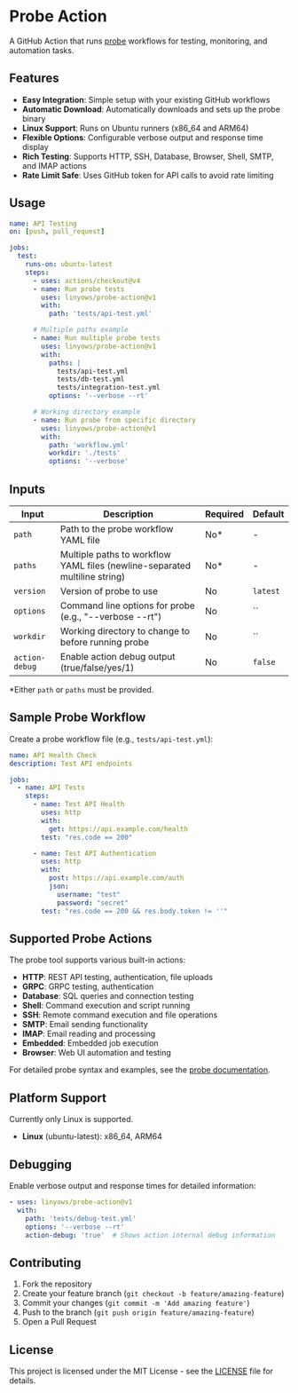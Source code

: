 Probe Action
==

A GitHub Action that runs [probe](https://github.com/linyows/probe) workflows for testing, monitoring, and automation tasks.

Features
--

- **Easy Integration**: Simple setup with your existing GitHub workflows
- **Automatic Download**: Automatically downloads and sets up the probe binary
- **Linux Support**: Runs on Ubuntu runners (x86_64 and ARM64)
- **Flexible Options**: Configurable verbose output and response time display
- **Rich Testing**: Supports HTTP, SSH, Database, Browser, Shell, SMTP, and IMAP actions
- **Rate Limit Safe**: Uses GitHub token for API calls to avoid rate limiting

Usage
--


```yaml
name: API Testing
on: [push, pull_request]

jobs:
  test:
    runs-on: ubuntu-latest
    steps:
      - uses: actions/checkout@v4
      - name: Run probe tests
        uses: linyows/probe-action@v1
        with:
          path: 'tests/api-test.yml'

      # Multiple paths example
      - name: Run multiple probe tests
        uses: linyows/probe-action@v1
        with:
          paths: |
            tests/api-test.yml
            tests/db-test.yml
            tests/integration-test.yml
          options: '--verbose --rt'

      # Working directory example
      - name: Run probe from specific directory
        uses: linyows/probe-action@v1
        with:
          path: 'workflow.yml'
          workdir: './tests'
          options: '--verbose'
```

Inputs
--

| Input | Description | Required | Default |
|-------|-------------|----------|---------|
| `path` | Path to the probe workflow YAML file | No* | - |
| `paths` | Multiple paths to workflow YAML files (newline-separated multiline string) | No* | - |
| `version` | Version of probe to use | No | `latest` |
| `options` | Command line options for probe (e.g., "--verbose --rt") | No | `` |
| `workdir` | Working directory to change to before running probe | No | `` |
| `action-debug` | Enable action debug output (true/false/yes/1) | No | `false` |

*Either `path` or `paths` must be provided.

Sample Probe Workflow
--

Create a probe workflow file (e.g., `tests/api-test.yml`):

```yaml
name: API Health Check
description: Test API endpoints

jobs:
  - name: API Tests
    steps:
      - name: Test API Health
        uses: http
        with:
          get: https://api.example.com/health
        test: "res.code == 200"

      - name: Test API Authentication
        uses: http
        with:
          post: https://api.example.com/auth
          json:
            username: "test"
            password: "secret"
        test: "res.code == 200 && res.body.token != ''"
```

Supported Probe Actions
--

The probe tool supports various built-in actions:

- **HTTP**: REST API testing, authentication, file uploads
- **GRPC**: GRPC testing, authentication
- **Database**: SQL queries and connection testing
- **Shell**: Command execution and script running
- **SSH**: Remote command execution and file operations
- **SMTP**: Email sending functionality
- **IMAP**: Email reading and processing
- **Embedded**: Embedded job execution
- **Browser**: Web UI automation and testing

For detailed probe syntax and examples, see the [probe documentation](https://github.com/linyows/probe).

Platform Support
--

Currently only Linux is supported.

- **Linux** (ubuntu-latest): x86_64, ARM64

Debugging
--

Enable verbose output and response times for detailed information:

```yaml
- uses: linyows/probe-action@v1
  with:
    path: 'tests/debug-test.yml'
    options: '--verbose --rt'
    action-debug: 'true'  # Shows action internal debug information
```

Contributing
--

1. Fork the repository
2. Create your feature branch (`git checkout -b feature/amazing-feature`)
3. Commit your changes (`git commit -m 'Add amazing feature'`)
4. Push to the branch (`git push origin feature/amazing-feature`)
5. Open a Pull Request

License
--

This project is licensed under the MIT License - see the [LICENSE](LICENSE) file for details.
